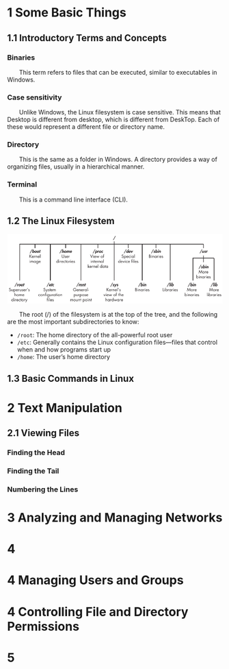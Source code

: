# 1 Some Basic Things

## 1.1 Introductory Terms and Concepts

### Binaries

&emsp;&emsp;This term refers to files that can be executed, similar to executables in Windows.

### Case sensitivity

&emsp;&emsp;Unlike Windows, the Linux filesystem is case sensitive. This means that Desktop is different from desktop, which is different from DeskTop. Each of these would represent a different file or directory name.

### Directory

&emsp;&emsp;This is the same as a folder in Windows. A directory provides a way of organizing files, usually in a hierarchical manner.

### Terminal

&emsp;&emsp;This is a command line interface (CLI).

## 1.2 The Linux Filesystem

![the_linux_filesystem](./images/the_linux_filesystem.png)

&emsp;&emsp;The root (/) of the filesystem is at the top of the tree, and the following are the most important subdirectories to know:

* `/root`: The home directory of the all-powerful root user
* `/etc`: Generally contains the Linux configuration files—files that control when and how programs start up
* `/home`: The user’s home directory

## 1.3 Basic Commands in Linux

# 2 Text Manipulation

## 2.1 Viewing Files

### Finding the Head

### Finding the Tail

### Numbering the Lines

# 3 Analyzing and Managing Networks

# 4 

# 4 Managing Users and Groups

# 4 Controlling File and Directory Permissions

# 5 

